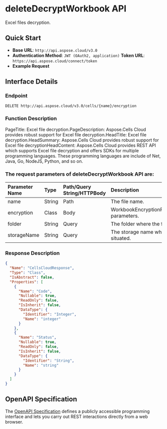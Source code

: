 # **deleteDecryptWorkbook API**

Excel files decryption. 

## **Quick Start**

- **Base URL**: `http://api.aspose.cloud/v3.0`
- **Authentication Method**: `JWT (OAuth2, application)`  **Token URL**: `https://api.aspose.cloud/connect/token`
- **Example Request** 
<script src="https://gist.github.com/aspose-cells-cloud-gists/8a5b324fdf3e574dbd747c1a1e24b05d.js?file=Example30_DeleteDecryptWorkbook.cs"></script>

## **Interface Details**

### **Endpoint** 

```
DELETE http://api.aspose.cloud/v3.0/cells/{name}/encryption
```

### **Function Description**
PageTitle: Excel file decryption.PageDescription: Aspose.Cells Cloud provides robust support for Excel file decryption.HeadTitle: Excel file decryption.HeadSummary: Aspose.Cells Cloud provides robust support for Excel file decryptionHeadContent: Aspose.Cells Cloud provides  REST API which supports Excel file decryption and offers SDKs for multiple programming languages. These programming languages are include of Net, Java, Go, NodeJS, Python, and so on.

### The request parameters of **deleteDecryptWorkbook** API are: 

| Parameter Name | Type | Path/Query String/HTTPBody | Description | 
| :- | :- | :- |:- | 
|name|String|Path|The file name.|
|encryption|Class|Body|WorkbookEncryptionRequestEncryption parameters.|
|folder|String|Query|The folder where the file is situated.|
|storageName|String|Query|The storage name where the file is situated.|


### **Response Description**
```json
{
  "Name": "CellsCloudResponse",
  "Type": "Class",
  "IsAbstract": false,
  "Properties": [
    {
      "Name": "Code",
      "Nullable": true,
      "ReadOnly": false,
      "IsInherit": false,
      "DataType": {
        "Identifier": "Integer",
        "Name": "integer"
      }
    },
    {
      "Name": "Status",
      "Nullable": true,
      "ReadOnly": false,
      "IsInherit": false,
      "DataType": {
        "Identifier": "String",
        "Name": "string"
      }
    }
  ]
}
```

## OpenAPI Specification

The [OpenAPI Specification](https://reference.aspose.cloud/cells/#/ProtectionController/DeleteDecryptWorkbook) defines a publicly accessible programming interface and lets you carry out REST interactions directly from a web browser.

